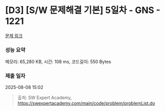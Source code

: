 # [D3] [S/W 문제해결 기본] 5일차 - GNS - 1221 

[문제 링크](https://swexpertacademy.com/main/code/problem/problemDetail.do?contestProbId=AV14jJh6ACYCFAYD) 

### 성능 요약

메모리: 65,280 KB, 시간: 108 ms, 코드길이: 550 Bytes

### 제출 일자

2025-08-08 15:02



> 출처: SW Expert Academy, https://swexpertacademy.com/main/code/problem/problemList.do